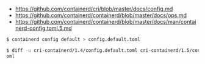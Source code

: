 * https://github.com/containerd/cri/blob/master/docs/config.md
* https://github.com/containerd/containerd/blob/master/docs/ops.md
* https://github.com/containerd/containerd/blob/master/docs/man/containerd-config.toml.5.md

```bash
$ containerd config default > config.default.toml
```

```bash
$ diff -u cri-containerd/1.4/config.default.toml cri-containerd/1.5/config.default.t
oml
```
